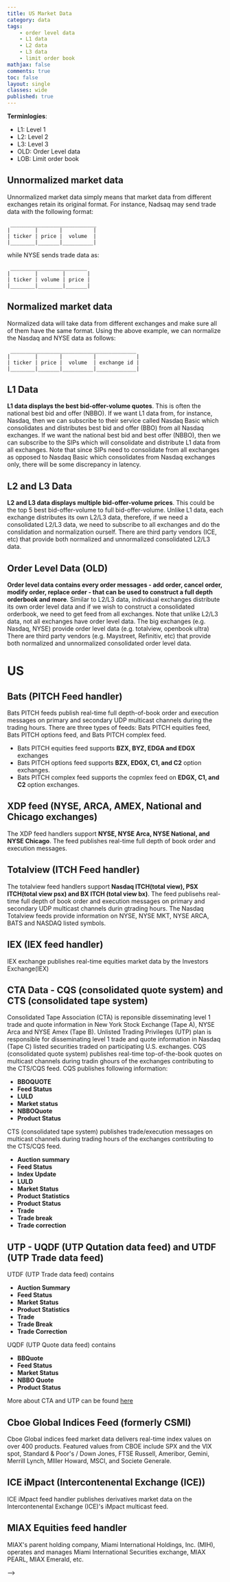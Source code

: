 ```yaml
---
title: US Market Data
category: data
tags:
    - order level data
    - L1 data
    - L2 data
    - L3 data
    - limit order book
mathjax: false
comments: true
toc: false
layout: single
classes: wide
published: true
---
```


**Terminlogies**:
- L1: Level 1
- L2: Level 2
- L3: Level 3
- OLD: Order Level data
- LOB: Limit order book


## Unnormalized market data
Unnormalized market data simply means that market data from different exchanges retain its original format. 
For instance, Nadsaq may send trade data with the following format:
```
 ____________________________
|        |       |          |
| ticker | price |  volume  |
|________|_______|__________|
```
while NYSE sends trade data as:
```
 _________________________
|        |        |       |
| ticker | volume | price |
|________|________|_______|
```

## Normalized market data
Normalized data will take data from different exchanges and make sure all of them have the same format. 
Using the above example, we can normalize the Nasdaq and NYSE data as follows:
```
 _________________________________________
|        |       |          |             |
| ticker | price |  volume  | exchange id |
|________|_______|__________|_____________|
```

## L1 Data 
**L1 data displays the best bid-offer-volume quotes**. This is often the national best bid and offer (NBBO). 
If we want L1 data from, for instance, Nasdaq, then we can subscribe to their service called Nasdaq Basic which consolidates and distributes best bid and offer (BBO) from all Nasdaq exchanges. 
If we want the national best bid and best offer (NBBO), then we can subscribe to the SIPs which will consolidate and distribute L1 data from all exchanges. 
Note that since SIPs need to consolidate from all exchanges as opposed to Nasdaq Basic which consolidates from Nasdaq exchanges only, there will be some discrepancy in latency. 


## L2 and L3 Data
**L2 and L3 data displays multiple bid-offer-volume prices**. 
This could be the top 5 best bid-offer-volume to full bid-offer-volume.
Unlike L1 data, each exchange distributes its own L2/L3 data, therefore, if we need a consolidated L2/L3 data, we need to subscribe to all exchanges and do the conslidation and normalization ourself. 
There are third party vendors (ICE, etc) that provide both normalized and unnormalized consolidated L2/L3 data.



## Order Level Data (OLD)
**Order level data contains every order messages - add order, cancel order, modify order, replace order - that can be used to construct a full depth orderbook and more**.
Similar to L2/L3 data, individual exchanges distribute its own order level data and if we wish to construct a consolidated orderbook, we need to get feed from all exchanges. Note that unlike L2/L3 data, not all exchanges have order level data. The big exchanges (e.g. Nasdaq, NYSE) provide order level data (e.g. totalview, openbook ultra)
There are third party vendors (e.g. Maystreet, Refinitiv, etc) that provide both normalized and unnormalized consolidated order level data.


# US
## Bats (PITCH Feed handler)
Bats PITCH feeds publish real-time full depth-of-book order and execution messages on primary and secondary UDP multicast channels during the trading hours. There are three types of feeds: Bats PITCH equities feed, Bats PITCH options feed, and Bats PITCH complex feed. 
- Bats PITCH equities feed supports **BZX, BYZ, EDGA and EDGX** exchanges 
- Bats PITCH options feed supports **BZX, EDGX, C1, and C2** option exchanges. 
- Bats PITCH complex feed supports the copmlex feed on **EDGX, C1, and C2** option exchanges.

## XDP feed (NYSE, ARCA, AMEX, National and Chicago exchanges)
The XDP feed handlers support **NYSE, NYSE Arca, NYSE National, and NYSE Chicago**. The feed publishes real-time full depth of book order and execution messages.

## Totalview (ITCH Feed handler)
The totalview feed handlers support **Nasdaq ITCH(total view), PSX ITCH(total view psx) and BX ITCH (total view bx)**. The feed publisehs real-time full depth of book order and execution messages on primary and secondary UDP multicast channels durin gtrading hours. The Nasdaq Totalview feeds provide information on NYSE, NYSE MKT, NYSE ARCA, BATS and NASDAQ listed symbols.

## IEX (IEX feed handler)
IEX exchange publishes real-time equities market data by the Investors Exchange(IEX) 

## CTA Data - CQS (consolidated quote system) and CTS (consolidated tape system)
Consolidated Tape Association (CTA) is reponsible disseminating level 1 trade and quote information in New York Stock Exchange (Tape A), NYSE Arca and NYSE Amex (Tape B). Unlisted Trading Privileges (UTP) plan is responsible for disseminating level 1 trade and quote information in Nasdaq (Tape C) listed securities traded on participating U.S. exchanges.
CQS (consolidated quote system) publishes real-time top-of-the-book quotes on multicast channels during tradin ghours of the exchanges contributing to the CTS/CQS feed. CQS publishes following information:
- **BBOQUOTE**
- **Feed Status**
- **LULD**
- **Market status**
- **NBBOQuote**
- **Product Status**

CTS (consolidated tape system) publishes trade/execution messages on multicast channels during trading hours of the exchanges contributing to the CTS/CQS feed.
- **Auction summary**
- **Feed Status**
- **Index Update**
- **LULD**
- **Market Status**
- **Product Statistics**
- **Product Status**
- **Trade**
- **Trade break**
- **Trade correction**

## UTP - UQDF (UTP Qutation data feed) and UTDF (UTP Trade data feed)
UTDF (UTP Trade data feed) contains
- **Auction Summary**
- **Feed Status**
- **Market Status**
- **Product Statistics**
- **Trade**
- **Trade Break**
- **Trade Correction**

UQDF (UTP Quote data feed) contains
- **BBQuote**
- **Feed Status**
- **Market Status**
- **NBBO Quote**
- **Product Status**

More about CTA and UTP can be found [here][1]

## Cboe Global Indices Feed (formerly CSMI)
Cboe Global indices feed market data delivers real-time index values on over 400 products. Featured values from CBOE include SPX and the VIX spot, Standard & Poor's / Down Jones, FTSE Russell, Ameribor, Gemini, Merrill Lynch, MIller Howard, MSCI, and Societe Generale.

## ICE iMpact (Intercontenental Exchange (ICE))
ICE iMpact feed handler publishes derivatives market data on the Intercontenental Exchange (ICE)'s iMpact multicast feed.

## MIAX Equities feed handler
MIAX's parent holding company, Miami International Holdings, Inc. (MIH), operates and manages Miami International Securities exchange, MIAX PEARL, MIAX Emerald, etc.

<!-- ## Montreal Exchange (MX) feed handler
MX publish data via MX's SOLA HSVF UDP Multicast feed. 
-->
<!-- ## OTC market -->

<!--
# Europe
## Aquis Stock Exchange (AQSE)
Aquis operates an exchange for the trading of European equities. 
It seems comparatively smaller than other exchanges.

## Eurex and Xetra (EOBI(Enhanced Order book interface) handler)
Eurex is owned by Deutsche Borse AG(German Bourse), Xetra is operated by the Frankfurt Stock Exchange, and its underlying trading technology was based on that of the Eurex exchange. Xetra data is used to calculate the DAX, the German share index.

# Asia

## FLEX Full feed handler (Japan)
The FLEX Full feed pubish real time data which includes complete book market data from the Tokyo Stock Exchange (TSE), Sapporo Stock Exchange (SSE), Nagoya Stock Exchange (NSE), and the Fukuoka Stock Exchange (FSE). The TSE group is part of the larger Japan Exchange Group (JPX). 
-->
<!-- ## HKFE (Hong Kong Futures Exchange feed handler)
<!--
## TAIFEX feed handler (TAIWAN)
TAIFEX publish real-time market data.
## Hong Kong Securities Exchange (HKSE feed handler) -->
-->

[1]: https://www.nyse.com/publicdocs/nyse/data/NYSE_Symbology_Spec_v1.0c.pdf
